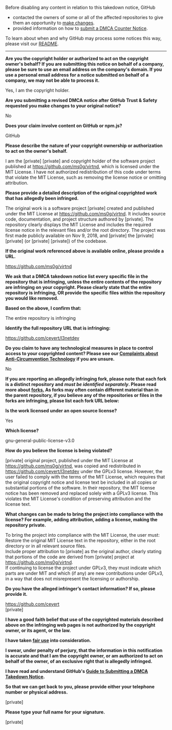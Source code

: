 Before disabling any content in relation to this takedown notice, GitHub
- contacted the owners of some or all of the affected repositories to give them an opportunity to [make changes](https://docs.github.com/en/github/site-policy/dmca-takedown-policy#a-how-does-this-actually-work).
- provided information on how to [submit a DMCA Counter Notice](https://docs.github.com/en/articles/guide-to-submitting-a-dmca-counter-notice).

To learn about when and why GitHub may process some notices this way, please visit our [README](https://github.com/github/dmca/blob/master/README.md#anatomy-of-a-takedown-notice).

---

**Are you the copyright holder or authorized to act on the copyright owner's behalf? If you are submitting this notice on behalf of a company, please be sure to use an email address on the company's domain. If you use a personal email address for a notice submitted on behalf of a company, we may not be able to process it.**

Yes, I am the copyright holder.

**Are you submitting a revised DMCA notice after GitHub Trust & Safety requested you make changes to your original notice?**

No

**Does your claim involve content on GitHub or npm.js?**

GitHub

**Please describe the nature of your copyright ownership or authorization to act on the owner's behalf.**

I am the [private] [private] and copyright holder of the software project published at https://github.com/ms0g/virtnd, which is licensed under the MIT License. I have not authorized redistribution of this code under terms that violate the MIT License, such as removing the license notice or omitting attribution.

**Please provide a detailed description of the original copyrighted work that has allegedly been infringed.**

The original work is a software project [private] created and published under the MIT License at https://github.com/ms0g/virtnd. It includes source code, documentation, and project structure authored by [private]. The repository clearly displays the MIT License and includes the required license notice in the relevant files and/or the root directory. The project was first made publicly available on Nov 9, 2018, and [private] the [private] [private] (or [private] [private]) of the codebase.

**If the original work referenced above is available online, please provide a URL.**

https://github.com/ms0g/virtnd

**We ask that a DMCA takedown notice list every specific file in the repository that is infringing, unless the entire contents of the repository are infringing on your copyright. Please clearly state that the entire repository is infringing, OR provide the specific files within the repository you would like removed.**

**Based on the above, I confirm that:**

The entire repository is infringing

**Identify the full repository URL that is infringing:**

https://github.com/ceyert/l3netdev

**Do you claim to have any technological measures in place to control access to your copyrighted content? Please see our <a href="https://docs.github.com/articles/guide-to-submitting-a-dmca-takedown-notice#complaints-about-anti-circumvention-technology">Complaints about Anti-Circumvention Technology</a> if you are unsure.**

No

**If you are reporting an allegedly infringing fork, please note that each fork is a distinct repository and <i>must be identified separately</i>. Please read more about <a href="https://docs.github.com/articles/dmca-takedown-policy#b-what-about-forks-or-whats-a-fork">forks.</a> As forks may often contain different material than in the parent repository, if you believe any of the repositories or files in the forks are infringing, please list each fork URL below:**

**Is the work licensed under an open source license?**

Yes

**Which license?**

gnu-general-public-license-v3.0

**How do you believe the license is being violated?**

[private] original project, published under the MIT License at https://github.com/ms0g/virtnd, was copied and redistributed in https://github.com/ceyert/l3netdev under the GPLv3 license. However, the user failed to comply with the terms of the MIT License, which requires that the original copyright notice and license text be included in all copies or substantial portions of the software. In their repository, the MIT license notice has been removed and replaced solely with a GPLv3 license. This violates the MIT License's condition of preserving attribution and the license text.

**What changes can be made to bring the project into compliance with the license? For example, adding attribution, adding a license, making the repository private.**

To bring the project into compliance with the MIT License, the user must:  
Restore the original MIT License text in the repository, either in the root directory or in all relevant source files.  
Include proper attribution to [private] as the original author, clearly stating that portions of the code are derived from [private] project at https://github.com/ms0g/virtnd.  
If continuing to license the project under GPLv3, they must indicate which parts are under MIT and which (if any) are new contributions under GPLv3, in a way that does not misrepresent the licensing or authorship.

**Do you have the alleged infringer’s contact information? If so, please provide it.**

https://github.com/ceyert  
[private]

**I have a good faith belief that use of the copyrighted materials described above on the infringing web pages is not authorized by the copyright owner, or its agent, or the law.**

**I have taken <a href="https://www.lumendatabase.org/topics/22">fair use</a> into consideration.**

**I swear, under penalty of perjury, that the information in this notification is accurate and that I am the copyright owner, or am authorized to act on behalf of the owner, of an exclusive right that is allegedly infringed.**

**I have read and understand GitHub's <a href="https://docs.github.com/articles/guide-to-submitting-a-dmca-takedown-notice/">Guide to Submitting a DMCA Takedown Notice</a>.**

**So that we can get back to you, please provide either your telephone number or physical address.**

[private]

**Please type your full name for your signature.**

[private]
